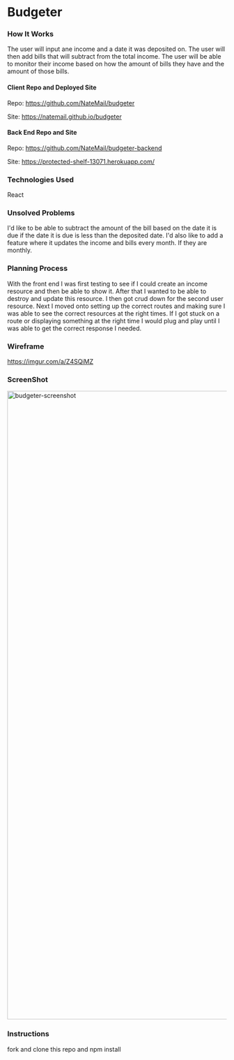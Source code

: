 # Budgeter

### How It Works
The user will input ane income and a date it was deposited on.  The user will then
add bills that will subtract from the total income.  The user will be able to monitor
their income based on how the amount of bills they have and the amount of those bills.

#### Client Repo and Deployed Site
Repo: https://github.com/NateMail/budgeter

Site: https://natemail.github.io/budgeter

#### Back End Repo and Site
Repo: https://github.com/NateMail/budgeter-backend

Site: https://protected-shelf-13071.herokuapp.com/

### Technologies Used
React

### Unsolved Problems
I'd like to be able to subtract the amount of the bill based on the date it is due
if the date it is due is less than the deposited date.  I'd also like to add a
feature where it updates the income and bills every month.  If they are monthly.


### Planning Process
With the front end I was first testing to see if I could create an income resource
and then be able to show it.  After that I wanted to be able to destroy and update
this resource.  I then got crud down for the second user resource.  Next I moved onto
setting up the correct routes and making sure I was able to see the correct resources at the
right times.  If I got stuck on a route or displaying something at the right time I would
plug and play until I was able to get the correct response I needed.

### Wireframe
https://imgur.com/a/Z4SQiMZ

### ScreenShot
<img width="1440" alt="budgeter-screenshot" src="https://user-images.githubusercontent.com/47150797/59105763-abfdfd00-8902-11e9-9426-ae1b5a2d76d1.png">

### Instructions
fork and clone this repo and npm install
